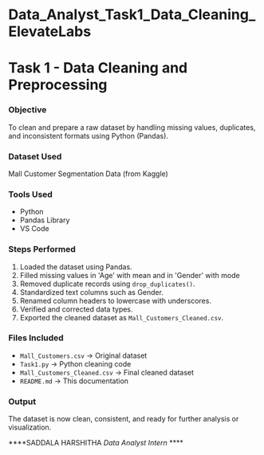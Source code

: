 # Data_Analyst_Task1_Data_Cleaning_ElevateLabs

#  Task 1 - Data Cleaning and Preprocessing

###  Objective
To clean and prepare a raw dataset by handling missing values, duplicates, and inconsistent formats using Python (Pandas).

###  Dataset Used
Mall Customer Segmentation Data (from Kaggle)

### Tools Used
- Python
- Pandas Library
- VS Code 

###  Steps Performed
1. Loaded the dataset using Pandas.
2. Filled missing values in 'Age' with mean and in 'Gender' with mode
3. Removed duplicate records using `drop_duplicates()`.
4. Standardized text columns such as Gender.
5. Renamed column headers to lowercase with underscores.
6. Verified and corrected data types.
7. Exported the cleaned dataset as `Mall_Customers_Cleaned.csv`.
   

###  Files Included
- `Mall_Customers.csv` → Original dataset  
- `Task1.py` → Python cleaning code  
- `Mall_Customers_Cleaned.csv` → Final cleaned dataset  
- `README.md` → This documentation  

###  Output
The dataset is now clean, consistent, and ready for further analysis or visualization.

****SADDALA HARSHITHA
       _Data Analyst Intern_ ****
